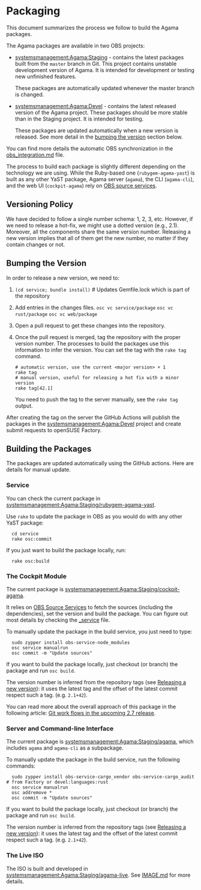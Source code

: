 # Packaging

This document summarizes the process we follow to build the Agama packages.

The Agama packages are available in two OBS projects:

- [systemsmanagement:Agama:Staging](
  https://build.opensuse.org/project/show/systemsmanagement:Agama:Staging) -
  contains the latest packages built from the `master` branch in Git. This
  project contains unstable development version of Agama. It is intended for
  development or testing new unfinished features.

  These packages are automatically updated whenever the master branch is changed.

- [systemsmanagement:Agama:Devel](
  https://build.opensuse.org/project/show/systemsmanagement:Agama:Devel) -
  contains the latest released version of the Agama project. These packages
  should be more stable than in the Staging project. It is intended for testing.

  These packages are updated automatically when a new version is released. See
  more detail in the [bumping the version](#bumping-the-version) section below.

You can find more details the automatic OBS synchronization in the
[obs_integration.md](doc/obs_integration.md) file.

The process to build each package is slightly different depending on the
technology we are using. While the Ruby-based one (`rubygem-agama-yast`) is
built as any other YaST package, Agama server (`agama`), the CLI (`agama-cli`),
and the web UI (`cockpit-agama`) rely on
[OBS source services](https://openbuildservice.org/help/manuals/obs-user-guide/cha.obs.source_service.html).

## Versioning Policy

We have decided to follow a single number schema: 1, 2, 3, etc. However, if we need to release a
hot-fix, we might use a dotted version (e.g., 2.1). Moreover, all the components share the same
version number. Releasing a new version implies that all of them get the new number, no matter if
they contain changes or not.

## Bumping the Version

In order to release a new version, we need to:

1. `(cd service; bundle install)` # Updates Gemfile.lock which is part of the repository
2. Add entries in the changes files.
    `osc vc service/package`
    `osc vc rust/package`
    `osc vc web/package`
3. Open a pull request to get these changes into the repository.
4. Once the pull request is merged, tag the repository with the proper version number. The processes
   to build the packages use this information to infer the version. You can set
   the tag with the `rake tag` command.

   ```shell
   # automatic version, use the current <major version> + 1
   rake tag
   # manual version, useful for releasing a hot fix with a minor version
   rake tag[42.1]
   ```

   You need to push the tag to the server manually, see the `rake tag` output.

After creating the tag on the server the GitHub Actions will publish the
packages in the [systemsmanagement:Agama:Devel](
https://build.opensuse.org/project/show/systemsmanagement:Agama:Devel)
project and create submit requests to openSUSE Factory.

## Building the Packages

The packages are updated automatically using the GitHub actions. Here are details
for manual update.

### Service

You can check the current package in
[systemsmanagement:Agama:Staging/rubygem-agama-yast](
https://build.opensuse.org/package/show/systemsmanagement:Agama:Staging/rubygem-agama-yast).

Use `rake` to update the package in OBS as you would do with any other YaST package:

      cd service
      rake osc:commit

If you just want to build the package locally, run:

      rake osc:build

### The Cockpit Module

The current package is [systemsmanagement:Agama:Staging/cockpit-agama](
https://build.opensuse.org/package/show/systemsmanagement:Agama:Staging/cockpit-agama).

It relies on [OBS Source
Services](https://openbuildservice.org/help/manuals/obs-user-guide/cha.obs.source_service.html) to
fetch the sources (including the dependencies), set the version and build the package. You can
figure out most details by checking the [_service](web/package/_service) file.

To manually update the package in the build service, you just need to type:

      sudo zypper install obs-service-node_modules
      osc service manualrun
      osc commit -m "Update sources"

If you want to build the package locally, just checkout (or branch) the package and run `osc build`.

The version number is inferred from the repository tags (see [Releasing a new
version](#releasing-a-new-version)): it uses the latest tag and the offset of the latest commit
respect such a tag. (e.g. `2.1+42`).

You can read more about the overall approach of this package in the following article: [Git work
flows in the upcoming 2.7 release](https://openbuildservice.org/2016/04/08/new_git_in_27/).

### Server and Command-line Interface

The current package is [systemsmanagement:Agama:Staging/agama](
https://build.opensuse.org/package/show/systemsmanagement:Agama:Staging/agama),
which includes `agama` and `agama-cli` as a subpackage.

To manually update the package in the build service, run the following commands:

      sudo zypper install obs-service-cargo_vendor obs-service-cargo_audit   # from Factory or devel:languages:rust
      osc service manualrun
      osc addremove *
      osc commit -m "Update sources"

If you want to build the package locally, just checkout (or branch) the package and run `osc build`.

The version number is inferred from the repository tags (see [Releasing a new
version](#releasing-a-new-version)): it uses the latest tag and the offset of the latest commit
respect such a tag. (e.g. `2.1+42`).

### The Live ISO

The ISO is built and developed in [systemsmanagement:Agama:Staging/agama-live](
https://build.opensuse.org/package/show/systemsmanagement:Agama:Staging/agama-live).
See [IMAGE.md](./IMAGE.md) for more details.
